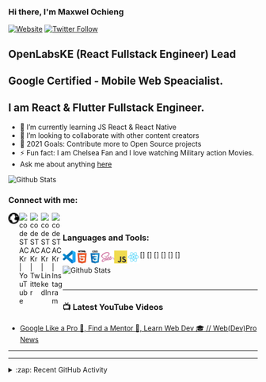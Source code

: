 ### Hi there, I'm Maxwel Ochieng

[![Website](https://img.shields.io/website?label=https://devmaxwel.github.io/portfolio/&style=for-the-badge&url=https%3A%2F%2Fhttps://devmaxwel.github.io/portfolio/)](https://devmaxwel.github.io/portfolio)
[![Twitter Follow](https://img.shields.io/twitter/follow/mochieng_?color=1DA1F2&logo=twitter&style=for-the-badge)](https://twitter.com/intent/follow?original_referer=https%3A%2F%2Fgithub.com%2Fmochieng_&screen_name=mochieng_)


## OpenLabsKE (React Fullstack Engineer) Lead 
## Google Certified - Mobile Web Speacialist.
## I am React & Flutter Fullstack Engineer.


- 🌱 I’m currently learning JS React & React Native
- 👯 I’m looking to collaborate with other content creators
- 🥅 2021 Goals: Contribute more to Open Source projects
- ⚡ Fun fact: I am Chelsea Fan and I love watching Military action Movies.
- Ask me about anything [here](https://devmaxwel.github.io/portfolio/)


![Github Stats](https://github-readme-stats.vercel.app/api?username=devmaxwel&count_private-true&show_icons-truetheme=radical)

### Connect with me:

[<img align="left" alt="codeSTACKr.com" width="22px" src="https://raw.githubusercontent.com/iconic/open-iconic/master/svg/globe.svg" />][website]
[<img align="left" alt="codeSTACKr | YouTube" width="22px" src="https://cdn.jsdelivr.net/npm/simple-icons@v3/icons/youtube.svg" />][youtube]
[<img align="left" alt="codeSTACKr | Twitter" width="22px" src="https://cdn.jsdelivr.net/npm/simple-icons@v3/icons/twitter.svg" />][twitter]
[<img align="left" alt="codeSTACKr | LinkedIn" width="22px" src="https://cdn.jsdelivr.net/npm/simple-icons@v3/icons/linkedin.svg" />][linkedin]
[<img align="left" alt="codeSTACKr | Instagram" width="22px" src="https://cdn.jsdelivr.net/npm/simple-icons@v3/icons/instagram.svg" />][instagram]

<br />

### Languages and Tools:

[<img align="left" alt="Visual Studio Code" width="26px" src="https://raw.githubusercontent.com/github/explore/80688e429a7d4ef2fca1e82350fe8e3517d3494d/topics/visual-studio-code/visual-studio-code.png" />]
[<img align="left" alt="HTML5" width="26px" src="https://raw.githubusercontent.com/github/explore/80688e429a7d4ef2fca1e82350fe8e3517d3494d/topics/html/html.png" />]
[<img align="left" alt="CSS3" width="26px" src="https://raw.githubusercontent.com/github/explore/80688e429a7d4ef2fca1e82350fe8e3517d3494d/topics/css/css.png" />]
[<img align="left" alt="Sass" width="26px" src="https://raw.githubusercontent.com/github/explore/80688e429a7d4ef2fca1e82350fe8e3517d3494d/topics/sass/sass.png" />]
[<img align="left" alt="JavaScript" width="26px" src="https://raw.githubusercontent.com/github/explore/80688e429a7d4ef2fca1e82350fe8e3517d3494d/topics/javascript/javascript.png" />]
[<img align="left" alt="React" width="26px" src="https://raw.githubusercontent.com/github/explore/80688e429a7d4ef2fca1e82350fe8e3517d3494d/topics/react/react.png" />]

![Github Stats](https://github-readme-stats.vercel.app/api/top-langs?username=devmaxwel&count_private-true&show_icons-truetheme=radical)
<br />
<br />

---

### 📺 Latest YouTube Videos

<!-- YOUTUBE:START -->
- [Google Like a Pro 💪, Find a Mentor 🦉, Learn Web Dev 🎓 // Web(Dev)Pro News](https://www.youtube.com/watch?v=q5RQJ1l_1Z4)
<!-- YOUTUBE:END -->



---


---

<details>
  <summary>:zap: Recent GitHub Activity</summary>
  
<!--START_SECTION:activity-->
1. 🗣 Commented on [#2](#) in [coming-soon](#)
3. ❌ Closed PR [#11](#) in [coming soon](#)
4. 🗣 Commented on [#11](#)
5. 🎉 Merged PR [#10](#) in [coming soon](#)
<!--END_SECTION:activity-->

</details>



[website]: https://devmaxwel.github.io/portfolio/
[twitter]: https://twitter.com/mochieng_
[youtube]: https://www.youtube.com/channel/UCdTiMPWysJWDDMzI5DO1BpQ
[instagram]: https://instagram.com/mobile_web_dev
[linkedin]: https://www.linkedin.com/in/maxwel-ochieng-b500471b0/


